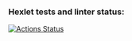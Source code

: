 ### Hexlet tests and linter status:
[![Actions Status](https://github.com/Wa11en/qa-engineer-project-85/actions/workflows/hexlet-check.yml/badge.svg)](https://github.com/Wa11en/qa-engineer-project-85/actions)